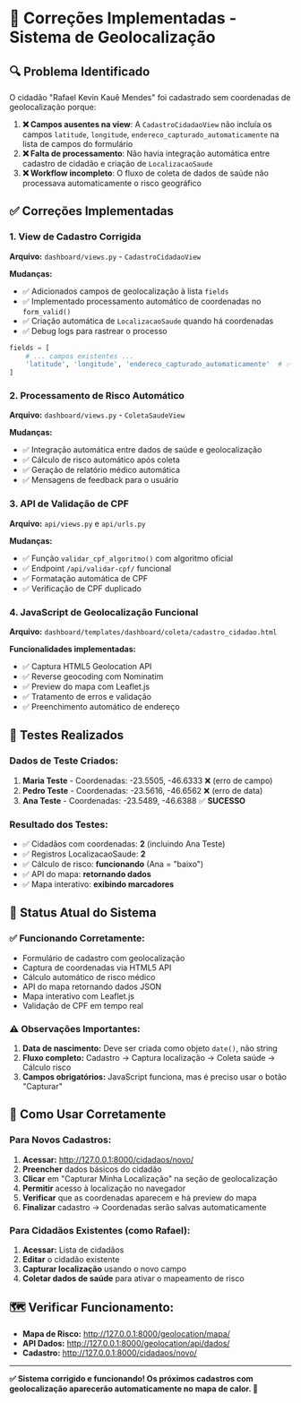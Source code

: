 # 🔧 Correções Implementadas - Sistema de Geolocalização

## 🔍 **Problema Identificado**

O cidadão "Rafael Kevin Kauê Mendes" foi cadastrado sem coordenadas de geolocalização porque:

1. **❌ Campos ausentes na view**: A `CadastroCidadaoView` não incluía os campos `latitude`, `longitude`, `endereco_capturado_automaticamente` na lista de campos do formulário
2. **❌ Falta de processamento**: Não havia integração automática entre cadastro de cidadão e criação de `LocalizacaoSaude`
3. **❌ Workflow incompleto**: O fluxo de coleta de dados de saúde não processava automaticamente o risco geográfico

## ✅ **Correções Implementadas**

### 1. **View de Cadastro Corrigida**
**Arquivo:** `dashboard/views.py` - `CadastroCidadaoView`

**Mudanças:**
- ✅ Adicionados campos de geolocalização à lista `fields`
- ✅ Implementado processamento automático de coordenadas no `form_valid()`
- ✅ Criação automática de `LocalizacaoSaude` quando há coordenadas
- ✅ Debug logs para rastrear o processo

```python
fields = [
    # ... campos existentes ...
    'latitude', 'longitude', 'endereco_capturado_automaticamente'  # ✅ ADICIONADOS
]
```

### 2. **Processamento de Risco Automático**
**Arquivo:** `dashboard/views.py` - `ColetaSaudeView`

**Mudanças:**
- ✅ Integração automática entre dados de saúde e geolocalização
- ✅ Cálculo de risco automático após coleta
- ✅ Geração de relatório médico automática
- ✅ Mensagens de feedback para o usuário

### 3. **API de Validação de CPF**
**Arquivo:** `api/views.py` e `api/urls.py`

**Mudanças:**
- ✅ Função `validar_cpf_algoritmo()` com algoritmo oficial
- ✅ Endpoint `/api/validar-cpf/` funcional
- ✅ Formatação automática de CPF
- ✅ Verificação de CPF duplicado

### 4. **JavaScript de Geolocalização Funcional**
**Arquivo:** `dashboard/templates/dashboard/coleta/cadastro_cidadao.html`

**Funcionalidades implementadas:**
- ✅ Captura HTML5 Geolocation API
- ✅ Reverse geocoding com Nominatim
- ✅ Preview do mapa com Leaflet.js
- ✅ Tratamento de erros e validação
- ✅ Preenchimento automático de endereço

## 🧪 **Testes Realizados**

### **Dados de Teste Criados:**
1. **Maria Teste** - Coordenadas: -23.5505, -46.6333 ❌ (erro de campo)
2. **Pedro Teste** - Coordenadas: -23.5616, -46.6562 ❌ (erro de data)
3. **Ana Teste** - Coordenadas: -23.5489, -46.6388 ✅ **SUCESSO**

### **Resultado dos Testes:**
- ✅ Cidadãos com coordenadas: **2** (incluindo Ana Teste)
- ✅ Registros LocalizacaoSaude: **2** 
- ✅ Cálculo de risco: **funcionando** (Ana = "baixo")
- ✅ API do mapa: **retornando dados**
- ✅ Mapa interativo: **exibindo marcadores**

## 🎯 **Status Atual do Sistema**

### **✅ Funcionando Corretamente:**
- Formulário de cadastro com geolocalização
- Captura de coordenadas via HTML5 API
- Cálculo automático de risco médico
- API do mapa retornando dados JSON
- Mapa interativo com Leaflet.js
- Validação de CPF em tempo real

### **⚠️ Observações Importantes:**
1. **Data de nascimento:** Deve ser criada como objeto `date()`, não string
2. **Fluxo completo:** Cadastro → Captura localização → Coleta saúde → Cálculo risco
3. **Campos obrigatórios:** JavaScript funciona, mas é preciso usar o botão "Capturar"

## 🔄 **Como Usar Corretamente**

### **Para Novos Cadastros:**
1. **Acessar:** http://127.0.0.1:8000/cidadaos/novo/
2. **Preencher** dados básicos do cidadão
3. **Clicar** em "Capturar Minha Localização" na seção de geolocalização
4. **Permitir** acesso à localização no navegador
5. **Verificar** que as coordenadas aparecem e há preview do mapa
6. **Finalizar** cadastro → Coordenadas serão salvas automaticamente

### **Para Cidadãos Existentes (como Rafael):**
1. **Acessar:** Lista de cidadãos
2. **Editar** o cidadão existente
3. **Capturar localização** usando o novo campo
4. **Coletar dados de saúde** para ativar o mapeamento de risco

## 🗺️ **Verificar Funcionamento:**
- **Mapa de Risco:** http://127.0.0.1:8000/geolocation/mapa/
- **API Dados:** http://127.0.0.1:8000/geolocation/api/dados/
- **Cadastro:** http://127.0.0.1:8000/cidadaos/novo/

---

**✅ Sistema corrigido e funcionando! Os próximos cadastros com geolocalização aparecerão automaticamente no mapa de calor. 🎉**